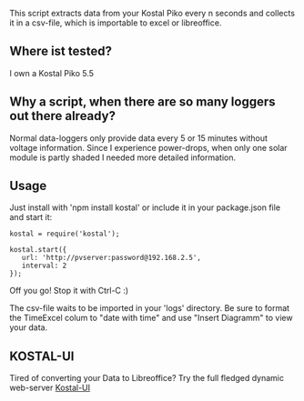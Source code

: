 This script extracts data from your Kostal Piko every n seconds and collects it in a csv-file, which is importable to excel or libreoffice.

## Where ist tested?

I own a Kostal Piko 5.5

## Why a script, when there are so many loggers out there already?

Normal data-loggers only provide data every 5 or 15 minutes without voltage information.
Since I experience power-drops, when only one solar module is partly shaded I needed more detailed information.

## Usage

Just install with 'npm install kostal' or include it in your package.json file and start it:

    kostal = require('kostal');

    kostal.start({
	   url: 'http://pvserver:password@192.168.2.5',
	   interval: 2
    });

Off you go! Stop it with Ctrl-C :)

The csv-file waits to be imported in your 'logs' directory.
Be sure to format the TimeExcel colum to "date with time" and use "Insert Diagramm" to view your data.

## KOSTAL-UI

Tired of converting your Data to Libreoffice? Try the full fledged dynamic web-server [Kostal-UI](www.github.com/zevero/kostal-ui)
